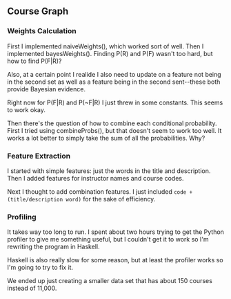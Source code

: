 ## Course Graph

### Weights Calculation

First I implemented naiveWeights(), which worked sort of well. Then I implemented bayesWeights(). Finding P(R) and P(F) wasn't too hard, but how to find P(F|R)?

Also, at a certain point I realide I also need to update on a feature not being in the second set as well as a feature being in the second sent--these both provide Bayesian evidence.

Right now for P(F|R) and P(~F|R) I just threw in some constants. This seems to work okay.

Then there's the question of how to combine each conditional probability. First I tried using combineProbs(), but that doesn't seem to work too well. It works a lot better to simply take the sum of all the probabilities. Why?

### Feature Extraction

I started with simple features: just the words in the title and description. Then I added features for instructor names and course codes.

Next I thought to add combination features. I just included `code + (title/description word)` for the sake of efficiency.

### Profiling

It takes way too long to run. I spent about two hours trying to get the Python profiler to give me something useful, but I couldn't get it to work so I'm rewriting the program in Haskell.

Haskell is also really slow for some reason, but at least the profiler works so I'm going to try to fix it.

We ended up just creating a smaller data set that has about 150 courses instead of 11,000.
